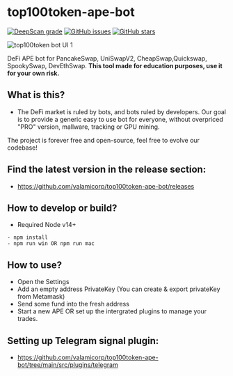 # top100token-ape-bot
[![DeepScan grade](https://deepscan.io/api/teams/15534/projects/18727/branches/465100/badge/grade.svg)](https://deepscan.io/dashboard#view=project&tid=15534&pid=18727&bid=465100)
[![GitHub issues](https://img.shields.io/github/issues/valamicorp/top100token-ape-bot)](https://github.com/valamicorp/top100token-ape-bot/issues)
[![GitHub stars](https://img.shields.io/github/stars/valamicorp/top100token-ape-bot)](https://github.com/valamicorp/top100token-ape-bot/stargazers)

![top100token bot UI 1](https://user-images.githubusercontent.com/52665225/194729758-f0416cf3-2be7-478b-a9df-664c281d9754.png)

DeFi APE bot for PancakeSwap, UniSwapV2, CheapSwap,Quickswap, SpookySwap, DevEthSwap.
**This tool made for education purposes, use it for your own risk.**

## What is this?
- The DeFi market is ruled by bots, and bots ruled by developers. Our goal is to provide a generic easy to use bot for everyone, without overpriced "PRO" version, mallware, tracking or GPU mining. 

The project is forever free and open-source, feel free to evolve our codebase!

## Find the latest version in the release section:
- https://github.com/valamicorp/top100token-ape-bot/releases

## How to develop or build?
- Required Node v14+
```
- npm install
- npm run win OR npm run mac
```

## How to use?
- Open the Settings
- Add an empty address PrivateKey (You can create & export privateKey from Metamask)
- Send some fund into the fresh address
- Start a new APE OR set up the intergrated plugins to manage your trades.

## Setting up Telegram signal plugin:
- https://github.com/valamicorp/top100token-ape-bot/tree/main/src/plugins/telegram




